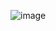 ![image](https://github.com/jiyuumarinshi/CTF-Wups/assets/93731698/1f7c4ca5-a35b-42ff-bb6e-f619c62f3bca)
